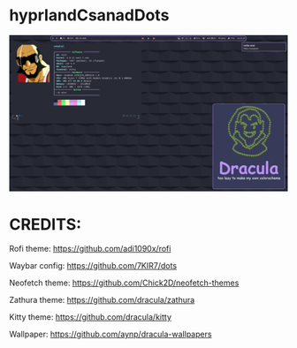 # hyprlandCsanadDots
![alt text](https://raw.githubusercontent.com/csanadlangos/hyprlandCsanadDots/main/images/main.png)

# CREDITS:
Rofi theme: https://github.com/adi1090x/rofi

Waybar config: https://github.com/7KIR7/dots

Neofetch theme: https://github.com/Chick2D/neofetch-themes

Zathura theme: https://github.com/dracula/zathura

Kitty theme: https://github.com/dracula/kitty

Wallpaper: https://github.com/aynp/dracula-wallpapers
